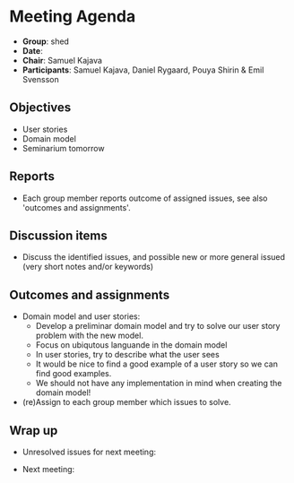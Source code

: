 # Meeting Agenda 

- **Group**:        shed
- **Date**:
- **Chair**:        Samuel Kajava
- **Participants**: Samuel Kajava, Daniel Rygaard, Pouya Shirin & Emil Svensson

## Objectives

* User stories
* Domain model
* Seminarium tomorrow

## Reports

* Each group member reports outcome of assigned issues, see also 'outcomes and assignments'.

## Discussion items

* Discuss the identified issues, and possible new or more general issued (very short notes and/or keywords)

## Outcomes and assignments

* Domain model and user stories:
  * Develop a preliminar domain model and try to solve our user story problem with the new model.
  * Focus on ubiqutous languande in the domain model
  * In user stories, try to describe what the user sees
  * It would be nice to find a good example of a user story so we can find good examples.
  * We should not have any implementation in mind when creating the domain model!
* (re)Assign to each group member which issues to solve.

## Wrap up
* Unresolved issues for next meeting:

* Next meeting: 

